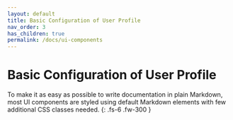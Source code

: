 ```yaml
---
layout: default
title: Basic Configuration of User Profile
nav_order: 3
has_children: true
permalink: /docs/ui-components
---
```


# Basic Configuration of User Profile

To make it as easy as possible to write documentation in plain Markdown, most UI components are styled using default Markdown elements with few additional CSS classes needed.
{: .fs-6 .fw-300 }

